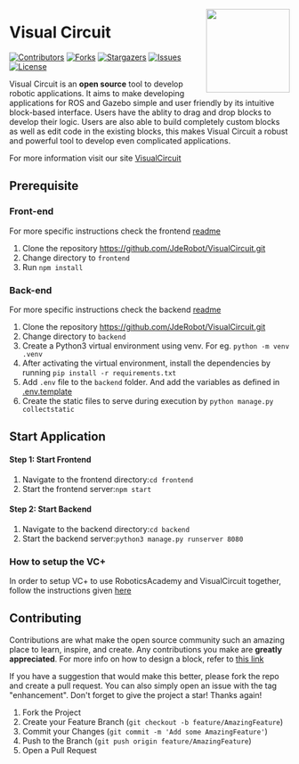 <div id="top"></div>

<a href="https://jderobot.github.io/"><img src="docs/assets/gif/logo.gif" width="150" align="right" /></a>

# Visual Circuit


[![Contributors][contributors-shield]][contributors-url]
[![Forks][forks-shield]][forks-url]
[![Stargazers][stars-shield]][stars-url]
[![Issues][issues-shield]][issues-url]
[![License](http://img.shields.io/:license-gpl-blue.svg)](http://opensource.org/licenses/GPL-2.0)




Visual Circuit is an **open source** tool to develop robotic applications. It aims to make developing applications for ROS and Gazebo simple and user friendly by its intuitive block-based interface. Users have the ablity to drag and drop blocks to develop their logic. Users are also able to build completely custom blocks as well as edit code in the existing blocks, this makes Visual Circuit a robust and powerful tool to develop even complicated applications. 


For more information visit our site [VisualCircuit](https://jderobot.github.io/VisualCircuit/)


## Prerequisite

### Front-end
For more specific instructions check the frontend [readme](/frontend/README.md) 
1. Clone the repository https://github.com/JdeRobot/VisualCircuit.git
3. Change directory to `frontend`
4. Run `npm install`


### Back-end
For more specific instructions check the backend [readme](/backend/README.md)

1. Clone the repository https://github.com/JdeRobot/VisualCircuit.git
2. Change directory to `backend`
3. Create a Python3 virtual environment using venv. 
For eg. `python -m venv .venv` 
4. After activating the virtual environment, install the dependencies by running
`pip install -r requirements.txt`
5. Add `.env` file to the `backend` folder. And add the variables as defined in [.env.template](/backend/.env.template)
6. Create the static files to serve during execution by `python manage.py collectstatic`

## Start Application

#### Step 1: Start Frontend
1. Navigate to the frontend directory:```cd frontend```
2. Start the frontend server:```npm start```


#### Step 2: Start Backend
1. Navigate to the backend directory:```cd backend```
2. Start the backend server:```python3 manage.py runserver 8080```

### How to setup the VC+ 
In order to setup VC+ to use RoboticsAcademy and VisualCircuit together, follow the instructions given [here](/VC%2B/README.md)


<!-- CONTRIBUTING -->
## Contributing

Contributions are what make the open source community such an amazing place to learn, inspire, and create. Any contributions you make are **greatly appreciated**. For more info on how to design a block, refer to [this link](https://jderobot.github.io/VisualCircuit/tutorials/)

If you have a suggestion that would make this better, please fork the repo and create a pull request. You can also simply open an issue with the tag "enhancement".
Don't forget to give the project a star! Thanks again!

1. Fork the Project
2. Create your Feature Branch (`git checkout -b feature/AmazingFeature`)
3. Commit your Changes (`git commit -m 'Add some AmazingFeature'`)
4. Push to the Branch (`git push origin feature/AmazingFeature`)
5. Open a Pull Request

<!-- MARKDOWN LINKS & IMAGES -->
<!-- https://www.markdownguide.org/basic-syntax/#reference-style-links -->
[contributors-shield]: https://img.shields.io/github/contributors/JdeRobot/VisualCircuit.svg?style=plastic
[contributors-url]: https://github.com/JdeRobot/VisualCircuit/graphs/contributors
[forks-shield]: https://img.shields.io/github/forks/JdeRobot/VisualCircuit.svg?style=plastic
[forks-url]: https://github.com/JdeRobot/VisualCircuit/network/members
[stars-shield]: https://img.shields.io/github/stars/JdeRobot/VisualCircuit.svg?style=plastic
[stars-url]: https://github.com/JdeRobot/VisualCircuit/stargazers
[issues-shield]: https://img.shields.io/github/issues/JdeRobot/VisualCircuit.svg?style=plastic
[issues-url]: https://github.com/JdeRobot/VisualCircuit/issues
[license-shield]: https://img.shields.io/github/license/opensource.org/licenses/GPL-2.0
[license-url]: http://opensource.org/licenses/GPL-2.0
[linkedin-shield]: https://img.shields.io/badge/-LinkedIn-black.svg?style=plastic&logo=linkedin&colorB=555
[linkedin-url]: https://linkedin.com/in/linkedin_username
[product-screenshot]: images/screenshot.png
